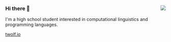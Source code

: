 ### 
<img align='right' src="https://github-readme-stats.vercel.app/api?username=tylerwolf35&show_icons=true&theme=dark">

### Hi there 👋
I'm a high school student interested in computational linguistics and programming languages.
<a href="https://tylerwolf35.github.io/" target="_blank">
  
  twolf.io
</a>
